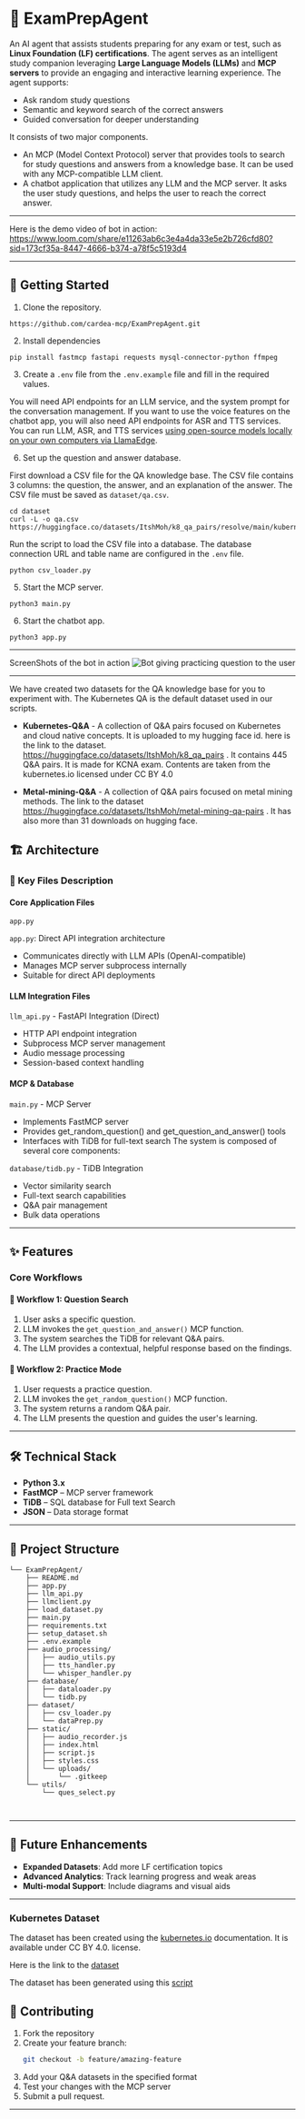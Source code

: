 # 🧠 ExamPrepAgent

An AI agent that assists students preparing for any exam or test, such as **Linux Foundation (LF) certifications**. The agent serves as an intelligent study companion leveraging **Large Language Models (LLMs)** and **MCP servers** to provide an engaging and interactive learning experience. The agent supports:

- Ask random study questions
- Semantic and keyword search of the correct answers
- Guided conversation for deeper understanding

It consists of two major components.

* An MCP (Model Context Protocol) server that provides tools to search for study questions and answers from a knowledge base. It can be used with any MCP-compatible LLM client.
* A chatbot application that utilizes any LLM and the MCP server. It asks the user study questions, and helps the user to reach the correct answer.

---

Here is the demo video of bot in action: 
https://www.loom.com/share/e11263ab6c3e4a4da33e5e2b726cfd80?sid=173cf35a-8447-4666-b374-a78f5c5193d4

---

## 🚀 Getting Started

1. Clone the repository.

```
https://github.com/cardea-mcp/ExamPrepAgent.git
```

2. Install dependencies

```
pip install fastmcp fastapi requests mysql-connector-python ffmpeg
```

3. Create a `.env` file from the `.env.example` file and fill in the required values.

You will need API endpoints for an LLM service, and the system prompt for the conversation management. If you want to use the voice features on the chatbot app, you will also need API endpoints for ASR and TTS services. You can run LLM, ASR, and TTS services [using open-source models locally on your own computers via LlamaEdge](https://llamaedge.com/docs/ai-models/). 

6. Set up the question and answer database.

First download a CSV file for the QA knowledge base. The CSV file contains 3 columns: the question, the answer, and an explanation of the answer. The CSV file must be saved as `dataset/qa.csv`. 

```
cd dataset
curl -L -o qa.csv https://huggingface.co/datasets/ItshMoh/k8_qa_pairs/resolve/main/kubernetes_qa_output.csv
```

Run the script to load the CSV file into a database. The database connection URL and table name are configured in the `.env` file.

```
python csv_loader.py
```

5. Start the MCP server.

```
python3 main.py
```

6. Start the chatbot app.

```
python3 app.py
```

---

ScreenShots of the bot in action
![Bot giving practicing question to the user](public/lfx_exambot_ui_sc.png)

---

We have created two datasets for the QA knowledge base for you to experiment with. The Kubernetes QA is the default dataset used in our scripts.

- **Kubernetes-Q&A** - A collection of Q&A pairs focused on Kubernetes and cloud native concepts. It is uploaded to my hugging face id. 
here is the link to the dataset. https://huggingface.co/datasets/ItshMoh/k8_qa_pairs . It contains 445 Q&A pairs.
It is made for KCNA exam. Contents are taken from the kubernetes.io licensed under CC BY 4.0

- **Metal-mining-Q&A** - A collection of Q&A pairs focused on metal mining methods. The link to the dataset https://huggingface.co/datasets/ItshMoh/metal-mining-qa-pairs . It has also more than 31 downloads on hugging face.

## 🏗️ Architecture

### 🔧 Key Files Description

#### Core Application Files

`app.py`

`app.py`: Direct API integration architecture

- Communicates directly with LLM APIs (OpenAI-compatible)
- Manages MCP server subprocess internally
- Suitable for direct API deployments


#### LLM Integration Files


`llm_api.py` - FastAPI Integration (Direct)

- HTTP API endpoint integration
- Subprocess MCP server management
- Audio message processing
- Session-based context handling



#### MCP & Database

`main.py` - MCP Server
- Implements FastMCP server
- Provides get_random_question() and get_question_and_answer() tools
- Interfaces with TiDB for full-text search
The system is composed of several core components:

`database/tidb.py` - TiDB Integration

- Vector similarity search
- Full-text search capabilities
- Q&A pair management
- Bulk data operations

---

## ✨ Features

### Core Workflows

#### 📌 Workflow 1: Question Search
1. User asks a specific question.
2. LLM invokes the `get_question_and_answer()` MCP function.
3. The system searches the TiDB for relevant Q&A pairs.
4. The LLM provides a contextual, helpful response based on the findings.

#### 🎯 Workflow 2: Practice Mode
1. User requests a practice question.
2. LLM invokes the `get_random_question()` MCP function.
3. The system returns a random Q&A pair.
4. The LLM presents the question and guides the user's learning.

---

## 🛠️ Technical Stack

- **Python 3.x**
- **FastMCP** – MCP server framework
- **TiDB** – SQL database for Full text Search 
- **JSON** – Data storage format

---
## 📁 Project Structure
```
└── ExamPrepAgent/
    ├── README.md
    ├── app.py
    ├── llm_api.py
    ├── llmclient.py
    ├── load_dataset.py
    ├── main.py
    ├── requirements.txt
    ├── setup_dataset.sh
    ├── .env.example
    ├── audio_processing/
    │   ├── audio_utils.py
    │   ├── tts_handler.py
    │   └── whisper_handler.py
    ├── database/
    │   ├── dataloader.py
    │   └── tidb.py
    ├── dataset/
    │   ├── csv_loader.py
    │   └── dataPrep.py
    ├── static/
    │   ├── audio_recorder.js
    │   ├── index.html
    │   ├── script.js
    │   ├── styles.css
    │   └── uploads/
    │       └── .gitkeep
    └── utils/
        └── ques_select.py

   
```
---

## 🔮 Future Enhancements

- **Expanded Datasets**: Add more LF certification topics  
- **Advanced Analytics**: Track learning progress and weak areas  
- **Multi-modal Support**: Include diagrams and visual aids  
---

### Kubernetes Dataset

The dataset has been created using the [kubernetes.io](https://kubernetes.io) documentation. It is available under CC BY 4.0. license. 

Here is the link to the [dataset](https://huggingface.co/datasets/ItshMoh/k8_qa_pairs)

The dataset has been generated using this [script](https://github.com/cardea-mcp/ExamPrepAgent/blob/master/dataset/dataPrep.py)

## 🤝 Contributing

1. Fork the repository  
2. Create your feature branch:  
   ```bash
   git checkout -b feature/amazing-feature
   ```
3. Add your Q&A datasets in the specified format
4. Test your changes with the MCP server
5. Submit a pull request.
---

